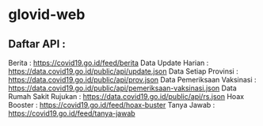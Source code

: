 # glovid-web
## Daftar API :
Berita : https://covid19.go.id/feed/berita
Data Update Harian : https://data.covid19.go.id/public/api/update.json
Data Setiap Provinsi : https://data.covid19.go.id/public/api/prov.json
Data Pemeriksaan Vaksinasi : https://data.covid19.go.id/public/api/pemeriksaan-vaksinasi.json
Data Rumah Sakit Rujukan : https://data.covid19.go.id/public/api/rs.json
Hoax Booster : https://covid19.go.id/feed/hoax-buster
Tanya Jawab : https://covid19.go.id/feed/tanya-jawab
